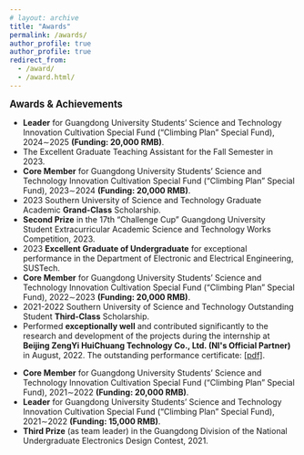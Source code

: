 ```yaml
---
# layout: archive
title: "Awards"
permalink: /awards/
author_profile: true
author_profile: true
redirect_from:
  - /award/
  - /award.html/
---
```


<big>**Awards & Achievements**</big>

- **Leader** for Guangdong University Students’ Science and Technology Innovation Cultivation Special Fund (“Climbing Plan” Special Fund), 2024∼2025 **(Funding: 20,000 RMB)**.
- The Excellent Graduate Teaching Assistant for the Fall Semester in 2023.
- **Core Member** for Guangdong University Students’ Science and Technology Innovation Cultivation Special Fund (“Climbing Plan” Special Fund), 2023∼2024 **(Funding: 20,000 RMB)**.
- 2023 Southern University of Science and Technology Graduate Academic **Grand-Class** Scholarship.
- **Second Prize** in the 17th “Challenge Cup” Guangdong University Student Extracurricular Academic Science and Technology Works Competition, 2023.
- 2023 **Excellent Graduate of Undergraduate** for exceptional performance in the Department of Electronic and Electrical Engineering, SUSTech.
- **Core Member** for Guangdong University Students’ Science and Technology Innovation Cultivation Special Fund (“Climbing Plan” Special Fund), 2022∼2023 **(Funding: 20,000 RMB)**.
- 2021-2022 Southern University of Science and Technology Outstanding Student **Third-Class** Scholarship.
- Performed **exceptionally well** and contributed significantly to the research and development of the projects during the internship at **Beijing ZengYi HuiChuang Technology Co., Ltd. (NI's Official Partner)** in August, 2022. The outstanding performance certificate: [[pdf]](../files/OutStanding-Ji.pdf).
<!-- - **Successful Participant Prize** in the American Mathematical Modeling Contest for College Students (MCM), 2022. -->
- **Core Member** for Guangdong University Students’ Science and Technology Innovation Cultivation Special Fund (“Climbing Plan” Special Fund), 2021∼2022 **(Funding: 20,000 RMB)**.
- **Leader** for Guangdong University Students’ Science and Technology Innovation Cultivation Special Fund (“Climbing Plan” Special Fund), 2021∼2022 **(Funding: 15,000 RMB)**.
- **Third Prize** (as team leader) in the Guangdong Division of the National Undergraduate Electronics Design Contest, 2021.

